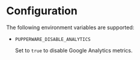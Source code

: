 # Configuration

The following environment variables are supported:

- `PUPPERWARE_DISABLE_ANALYTICS`

  Set to `true` to disable Google Analytics metrics.
